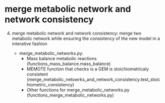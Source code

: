 # merge metabolic network and network consistency

4. merge metabolic network and network consistency: merge two metabolic network while ensuring the consistency of the new model in a interative fashion

	- merge_metabolic_networks.py:
		- Mass balance metabolic reactions (functions_mass_balance.mass_balance)
		- MEMOTE function that checks is a GEM is stoichiometricaly consistent (merge_metabolic_netowrks_and_network_consistency.test_stoichiometric_consistency)
		- Other functions for merge_metabolic_networks.py (functions_merge_metabolic_networks.py) 
